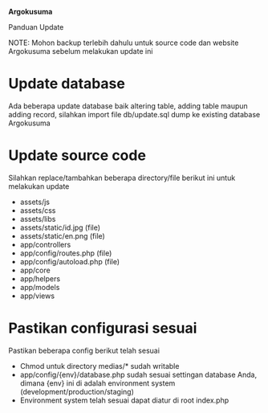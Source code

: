 **Argokusuma**

Panduan Update

NOTE: Mohon backup terlebih dahulu untuk source code dan website Argokusuma sebelum melakukan update ini

# Update database
Ada beberapa update database baik altering table, adding table maupun adding record, silahkan import file db/update.sql dump ke existing database Argokusuma

# Update source code
Silahkan replace/tambahkan beberapa directory/file berikut ini untuk melakukan update

- assets/js
- assets/css
- assets/libs
- assets/static/id.jpg (file)
- assets/static/en.png (file)
- app/controllers
- app/config/routes.php (file)
- app/config/autoload.php (file)
- app/core
- app/helpers
- app/models
- app/views

# Pastikan configurasi sesuai
Pastikan beberapa config berikut telah sesuai

- Chmod untuk directory medias/* sudah writable
- app/config/{env}/database.php sudah sesuai settingan database Anda, dimana {env} ini di adalah environment system (development/production/staging)
- Environment system telah sesuai dapat diatur di root index.php


